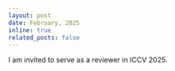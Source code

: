 ```yaml
---
layout: post
date: February, 2025
inline: true
related_posts: false
---
```


I am invited to serve as a reviewer in ICCV 2025.
